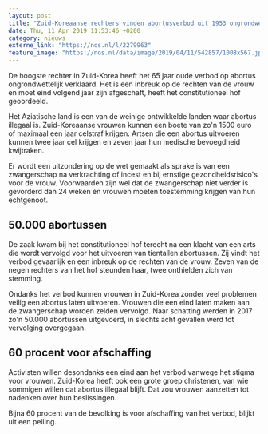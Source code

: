 ```yaml
---
layout: post
title: "Zuid-Koreaanse rechters vinden abortusverbod uit 1953 ongrondwettelijk"
date: Thu, 11 Apr 2019 11:53:46 +0200
category: nieuws
externe_link: "https://nos.nl/l/2279963"
feature_image: "https://nos.nl/data/image/2019/04/11/542857/1008x567.jpg"
---
```


<p>De hoogste rechter in Zuid-Korea heeft het 65 jaar oude verbod op abortus ongrondwettelijk verklaard. Het is een inbreuk op de rechten van de vrouw en moet eind volgend jaar zijn afgeschaft, heeft het constitutioneel hof geoordeeld.</p>
<p>Het Aziatische land is een van de weinige ontwikkelde landen waar abortus illegaal is. Zuid-Koreaanse vrouwen kunnen een boete van zo'n 1500 euro of maximaal een jaar celstraf krijgen. Artsen die een abortus uitvoeren kunnen twee jaar cel krijgen en zeven jaar hun medische bevoegdheid kwijtraken.</p>
<p>Er wordt een uitzondering op de wet gemaakt als sprake is van een zwangerschap na verkrachting of incest en bij ernstige gezondheidsrisico's voor de vrouw. Voorwaarden zijn wel dat de zwangerschap niet verder is gevorderd dan 24 weken én vrouwen moeten toestemming krijgen van hun echtgenoot.</p>
<h2>50.000 abortussen</h2>
<p>De zaak kwam bij het constitutioneel hof terecht na een klacht van een arts die wordt vervolgd voor het uitvoeren van tientallen abortussen. Zij vindt het verbod gevaarlijk en een inbreuk op de rechten van de vrouw. Zeven van de negen rechters van het hof steunden haar, twee onthielden zich van stemming.</p>
<p>Ondanks het verbod kunnen vrouwen in Zuid-Korea zonder veel problemen veilig een abortus laten uitvoeren. Vrouwen die een eind laten maken aan de zwangerschap worden zelden vervolgd. Naar schatting werden in 2017 zo'n 50.000 abortussen uitgevoerd, in slechts acht gevallen werd tot vervolging overgegaan.</p>
<h2>60 procent voor afschaffing</h2>
<p>Activisten willen desondanks een eind aan het verbod vanwege het stigma voor vrouwen. Zuid-Korea heeft ook een grote groep christenen, van wie sommigen willen dat abortus illegaal blijft. Dat zou vrouwen aanzetten tot nadenken over hun beslissingen.</p>
<p>Bijna 60 procent van de bevolking is voor afschaffing van het verbod, blijkt uit een peiling.</p>
